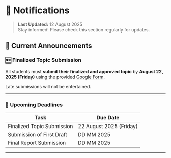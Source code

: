 # 🔔 Notifications

> **Last Updated:** 12 August 2025  
> Stay informed! Please check this section regularly for updates.

## 📢 Current Announcements

### 🆕 **Finalized Topic Submission**
All students must **submit their finalized and approved topic** by **August 22, 2025 (Friday)** using the provided [Google Form](https://gndec-yjs.github.io/SMCE/Contents/final-topic-submission.html).

Late submissions will not be entertained.

---

### 📅 Upcoming Deadlines
| Task                                  | Due Date       |
|--------------------------------------|---------------|
| Finalized Topic Submission           | 22 August 2025 (Friday) | 
| Submission of First Draft            | DD MM 2025 | 
| Final Report Submission              | DD MM 2025 | 

---


